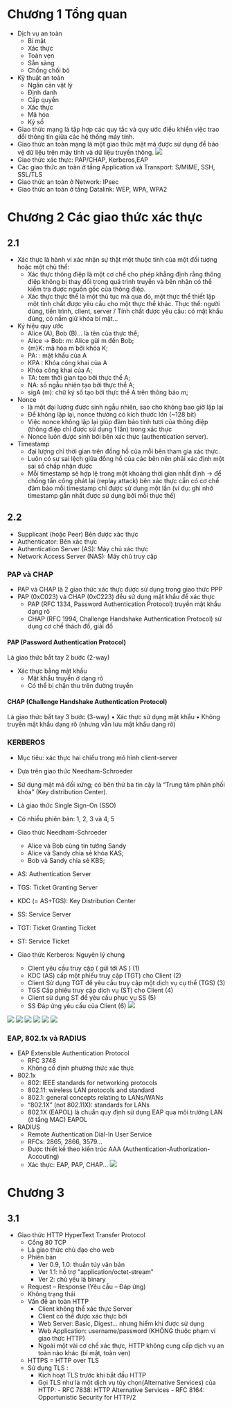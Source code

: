 # Chương 1 Tổng quan
* Dịch vụ an toàn
    - Bí mật
    - Xác thực
    - Toàn vẹn
    - Sẵn sàng
    - Chống chối bỏ
* Kỹ thuật an toàn
    - Ngăn cản vật lý
    - Định danh
    - Cấp quyền
    - Xác thực
    - Mã hóa
    - Ký số
* Giao thức mạng là tập hợp các quy tắc và quy ước điều khiển việc trao đổi thông tin giữa các hệ thống máy tính.
* Giao thức an toàn mạng là một giao thức mật mã được sử dụng để bảo vệ dữ liệu trên máy tính và dữ liệu truyền thông.
![](https://i.imgur.com/nkWGCyo.png)
* Giao thức xác thực: PAP/CHAP, Kerberos,EAP
* Các giao thức an toàn ở tầng Application và Transport: S/MIME, SSH, SSL/TLS
* Giao thức an toàn ở Network: IPsec
* Giao thức an toàn ở tầng Datalink: WEP, WPA, WPA2

# Chương 2 Các giao thức xác thực
## 2.1 
* Xác thực là hành vi xác nhận sự thật một thuộc tính của một đối tượng hoặc một chủ thể: 
    - Xác thực thông điệp là một cơ chế cho phép khẳng định rằng thông điệp không bị thay đổi trong quá trình truyền và bên nhận có thể kiểm tra được nguồn gốc của thông điệp.
    - Xác thực thực thể là một thủ tục mà qua đó, một thực thể thiết lập một tính chất được yêu cầu cho một thực thể khác. Thực thể: người dùng, tiến trình, client, server / Tính chất được yêu cầu: có mật khẩu đúng, có nắm giữ khóa bí mật...
* Ký hiệu quy ước
     - Alice (A), Bob (B)... là tên của thực thể;
    - Alice -> Bob: m: Alice gửi m đến Bob;
    - {m}K: mã hóa m bởi khóa K;
    - PA: : mật khẩu của A
    - KPA : Khóa công khai của A
    - Khóa công khai của A;
    - TA: tem thời gian tạo bởi thực thể A;
    - NA: số ngẫu nhiên tạo bởi thực thể A;
    - sigA (m): chữ ký số tạo bởi thực thể A trên thông báo m;
* Nonce 
    - là một đại lượng được sinh ngẫu nhiên, sao cho không bao giờ lặp lại
    - Để không lặp lại, nonce thường có kích thước lớn (~128 bít)
    - Việc nonce không lặp lại giúp đảm bảo tính tươi của thông điệp (thông điệp chỉ được sử dụng 1 lần) trong xác thực
    - Nonce luôn được sinh bởi bên xác thực (authentication server).
* Timestamp
    - đại lượng chỉ thời gian trên đồng hồ của mỗi bên tham gia xác thực.
    - Luôn có sự sai lệch giữa đồng hồ của các bên nên phải xác định một sai số chấp nhận được
    - Mỗi timestamp sẽ hợp lệ trong một khoảng thời gian nhất định -> để chống tấn công phát lại (replay attack) bên xác thực cần có cơ chế đảm bảo mỗi timestamp chỉ được sử dụng một lần (ví dụ: ghi nhớ timestamp gần nhất được sử dụng bởi mỗi thực thể)

## 2.2
* Supplicant (hoặc Peer) Bên được xác thực
* Authenticator: Bên xác thực
* Authentication Server (AS): Máy chủ xác thực
* Network Access Server (NAS): Máy chủ truy cập
### PAP và CHAP
* PAP và CHAP là 2 giao thức xác thực được sử dụng trong giao thức PPP 
* PAP (0xC023) và CHAP (0xC223) đều sử dụng mật khẩu để xác thực
    - PAP (RFC 1334, Password Authentication Protocol) truyền mật khẩu dạng rõ
    - CHAP (RFC 1994, Challenge Handshake Authentication Protocol) sử dụng cơ chế thách đố, giải đố
#### PAP (Password Authentication Protocol)
Là giao thức bắt tay 2 bước (2-way)
* Xác thực bằng mật khẩu
    - Mật khẩu truyền ở dạng rõ
    - Có thể bị chặn thu trên đường truyền
#### CHAP (Challenge Handshake Authentication Protocol)
Là giao thức bắt tay 3 bước (3-way)
• Xác thực sử dụng mật khẩu
• Không truyền mật khẩu dạng rõ (nhưng vẫn lưu mật khẩu dạng rõ)

### KERBEROS 
* Mục tiêu: xác thực hai chiều trong mô hình client-server
* Dựa trên giao thức Needham-Schroeder
* Sử dụng mật mã đối xứng; có bên thứ ba tin cậy là “Trung tâm phân phối khóa” (Key distribution Center).
* Là giao thức Single Sign-On (SSO)
* Có nhiều phiên bản: 1, 2, 3 và 4, 5
* Giao thức Needham-Schroeder
    - Alice và Bob cùng tin tưởng Sandy
    - Alice và Sandy chia sẻ khóa KAS;
    - Bob và Sandy chia sẻ KBS;
* AS: Authentication Server
* TGS: Ticket Granting Server
* KDC (= AS+TGS): Key Distribution Center
* SS: Service Server
* TGT: Ticket Granting Ticket
* ST: Service Ticket

* Giao thức Kerberos: Nguyên lý chung
    - Client yêu cầu truy cập ( gửi tới AS ) (1)
    - KDC (AS) cấp một phiếu truy cập (TGT) cho Client (2)
    - Client Sử dụng TGT để yêu cầu truy cập một dịch vụ cụ thể (TGS) (3)
    - TGS Cấp phiếu truy cập dịch vụ (ST) cho Client (4)
    - Client sử dụng ST để yêu cầu phục vụ SS (5)
    - SS Đáp ứng yêu cầu của Client (6)
![](https://i.imgur.com/BxBTNQu.png)


![](https://i.imgur.com/NjmGzvv.png)
![](https://i.imgur.com/EFqzEqx.png)
![](https://i.imgur.com/8JYgzwf.png)
![](https://i.imgur.com/jvPQL9x.png)
![](https://i.imgur.com/e7amjZP.png)
![](https://i.imgur.com/PXPjb0V.png)


### EAP, 802.1x và RADIUS
* EAP Extensible Authentication Protocol
    - RFC 3748
    - Không cố định phương thức xác thực
* 802.1x
    - 802: IEEE standards for networking protocols
    - 802.11: wireless LAN protocols and standard
    - 802.1: general concepts relating to LANs/WANs
    - “802.1X” (not 802.11X): standards for LANs
    - 802.1X (EAPOL) là chuẩn quy định sử dụng EAP qua môi trường LAN (ở tầng MAC) EAPOL
* RADIUS
    - Remote Authentication Dial-In User Service
     - RFCs: 2865, 2866, 3579... 
     - Được thiết kế theo kiến trúc AAA (Authentication-Authorization-Accouting)
     - Xác thực: EAP, PAP, CHAP...
![](https://i.imgur.com/SnWhmfw.png)

# Chương 3
## 3.1
* Giao thức HTTP HyperText Transfer Protocol
    - Cổng 80 TCP
    - Là giao thức chủ đạo cho web
    - Phiên bản
        + Ver 0.9, 1.0: thuần túy văn bản
        + Ver 1.1: hỗ trợ "application/octet-stream"
        + Ver 2: chủ yếu là binary
    - Request – Response (Yêu cầu – Đáp ứng)
    - Không trạng thái
    - Vấn đề an toàn HTTP
        + Client không thể xác thực Server
        + Client có thể được xác thực bởi
        + Web Server: Basic, Digest... nhưng hiếm khi được sử dụng
        + Web Application: username/password (KHÔNG thuộc phạm vi giao thức HTTP)
        + Ngoài một vài cơ chế xác thực, HTTP không cung cấp dịch vụ an toàn nào khác (bí mật, toàn vẹn)
    - HTTPS = HTTP over TLS 
    - Sử dụng TLS : 
        + Kích hoạt TLS trước khi bắt đầu HTTP
        + Gọi TLS như là một dịch vụ tùy chọn(Alternative Services) của HTTP: 
                - RFC 7838: HTTP Alternative Services
                - RFC 8164: Opportunistic Security for HTTP/2


